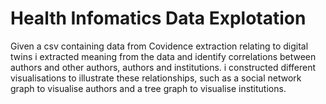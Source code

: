 # Health Infomatics Data Explotation
 Given a csv containing data from Covidence extraction relating to digital twins i extracted meaning from the data and identify correlations between authors and other authors, authors and institutions. i constructed different visualisations to illustrate these relationships, such as a social network graph to visualise authors and a tree graph to visualise institutions.
